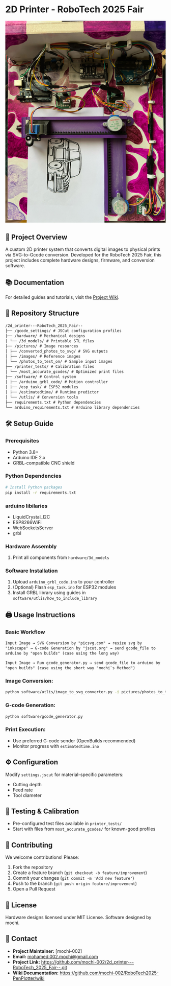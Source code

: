 # 2D Printer - RoboTech 2025 Fair

![Project Banner](pictures/images/banner.jpg) 

## 📌 Project Overview

A custom 2D printer system that converts digital images to physical prints via SVG-to-Gcode conversion. Developed for the RoboTech 2025 Fair, this project includes complete hardware designs, firmware, and conversion software.

## 📚 Documentation
For detailed guides and tutorials, visit the [Project Wiki](https://github.com/mochi-002/RoboTech2025-PenPlotter/wiki).

## 📂 Repository Structure

```
/2d_printer---RoboTech_2025_Fair--
├── /gcode_settings/ # JSCut configuration profiles
├── /hardware/ # Mechanical designs
│ └── /3d_models/ # Printable STL files
├── /pictures/ # Image resources
│ ├── /converted_photos_to_svg/ # SVG outputs
│ ├── /images/ # Reference images
│ └── /photos_to_test_on/ # Sample input images
├── /printer_tests/ # Calibration files
│ └── /most_accurate_gcodes/ # Optimized print files
├── /software/ # Control system
│ ├── /arduino_grbl_code/ # Motion controller
│ ├── /esp_task/ # ESP32 modules
│ ├── /estimatedtime/ # Runtime predictor
│ └── /utlis/ # Conversion tools
├── requirements.txt # Python dependencies
└── arduino_requirements.txt # Arduino library dependencies
```
## 🛠️ Setup Guide

### Prerequisites
- Python 3.8+
- Arduino IDE 2.x
- GRBL-compatible CNC shield

### Python Dependencies
```bash
# Install Python packages
pip install -r requirements.txt
```

### arduino libilaries
- LiquidCrystal_I2C
- ESP8266WiFi
- WebSocketsServer
- grbl


### Hardware Assembly
1. Print all components from `hardware/3d_models`

### Software Installation
1. Upload `arduino_grbl_code.ino` to your controller
2. (Optional) Flash `esp_task.ino` for ESP32 modules
3. Install GRBL library using guides in `software/utlis/how_to_include_library`

## 🖨️ Usage Instructions

### Basic Workflow
```
Input Image → SVG Conversion by "picsvg.com" → resize svg by "inkscape" → G-code Generation by "jscut.org" → send gcode_file to arduino by "open builds" (case using the long way)
```
```
Input Image → Run gcode_generator.py → send gcode_file to arduino by "open builds" (case using the short way "mochi`s Method")
```

### Image Conversion:
```bash
python software/utlis/image_to_svg_converter.py -i pictures/photos_to_test_on/my_image.jpg
```

### G-code Generation:
```bash
python software/gcode_generator.py 
```

### Print Execution:
- Use preferred G-code sender (OpenBuilds recommended)
- Monitor progress with `estimatedtime.ino`

## ⚙️ Configuration

Modify `settings.jscut` for material-specific parameters:
- Cutting depth
- Feed rate
- Tool diameter

## 🧪 Testing & Calibration

- Pre-configured test files available in `printer_tests/`
- Start with files from `most_accurate_gcodes/` for known-good profiles

## 🤝 Contributing

We welcome contributions! Please:
1. Fork the repository
2. Create a feature branch (`git checkout -b feature/improvement`)
3. Commit your changes (`git commit -m 'Add new feature'`)
4. Push to the branch (`git push origin feature/improvement`)
5. Open a Pull Request

## 📜 License

Hardware designs licensed under MIT License. Software designed by mochi.

## 📧 Contact

- **Project Maintainer:** [mochi-002]
- **Email:** mohamed.002.mochi@gmail.com
- **Project Link:** https://github.com/mochi-002/2d_printer---RoboTech_2025_Fair--.git
- **Wiki Documentation:** https://github.com/mochi-002/RoboTech2025-PenPlotter/wiki
